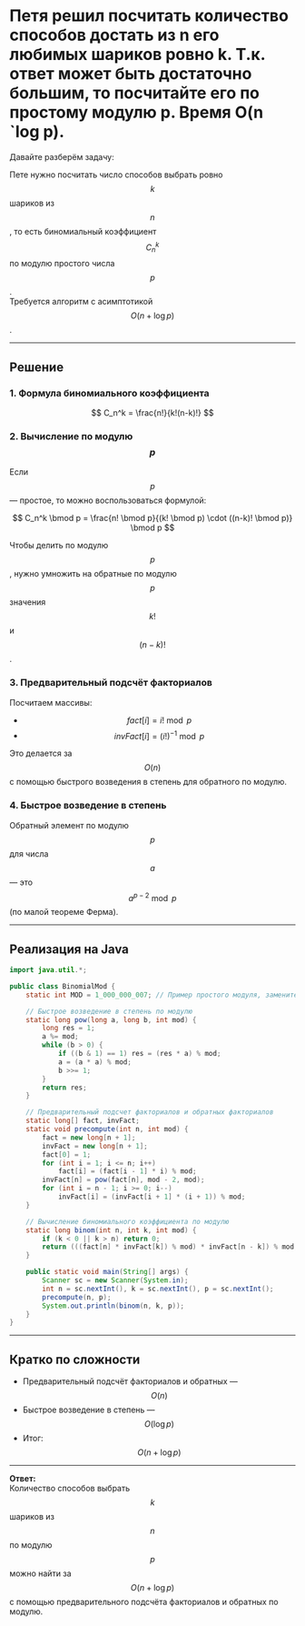 # Петя решил посчитать количество способов достать из n его любимых шариков ровно k. Т.к. ответ может быть достаточно большим, то посчитайте его по простому модулю p. Время O(n `log p).

Давайте разберём задачу:

Пете нужно посчитать число способов выбрать ровно $$ k $$ шариков из $$ n $$, то есть биномиальный коэффициент $$ C_n^k $$ по модулю простого числа $$ p $$.  
Требуется алгоритм с асимптотикой $$ O(n + \log p) $$.

---

## Решение

### 1. Формула биномиального коэффициента

$$
C_n^k = \frac{n!}{k!(n-k)!}
$$

### 2. Вычисление по модулю $$ p $$

Если $$ p $$ — простое, то можно воспользоваться формулой:

$$
C_n^k \bmod p = \frac{n! \bmod p}{(k! \bmod p) \cdot ((n-k)! \bmod p)} \bmod p
$$

Чтобы делить по модулю $$ p $$, нужно умножить на обратные по модулю $$ p $$ значения $$ k! $$ и $$ (n-k)! $$.

### 3. Предварительный подсчёт факториалов

Посчитаем массивы:

- $$ fact[i] = i! \bmod p $$
- $$ invFact[i] = (i!)^{-1} \bmod p $$

Это делается за $$ O(n) $$ с помощью быстрого возведения в степень для обратного по модулю.

### 4. Быстрое возведение в степень

Обратный элемент по модулю $$ p $$ для числа $$ a $$ — это $$ a^{p-2} \bmod p $$ (по малой теореме Ферма).

---

## Реализация на Java

```java
import java.util.*;

public class BinomialMod {
    static int MOD = 1_000_000_007; // Пример простого модуля, замените на свой p

    // Быстрое возведение в степень по модулю
    static long pow(long a, long b, int mod) {
        long res = 1;
        a %= mod;
        while (b > 0) {
            if ((b & 1) == 1) res = (res * a) % mod;
            a = (a * a) % mod;
            b >>= 1;
        }
        return res;
    }

    // Предварительный подсчет факториалов и обратных факториалов
    static long[] fact, invFact;
    static void precompute(int n, int mod) {
        fact = new long[n + 1];
        invFact = new long[n + 1];
        fact[0] = 1;
        for (int i = 1; i <= n; i++)
            fact[i] = (fact[i - 1] * i) % mod;
        invFact[n] = pow(fact[n], mod - 2, mod);
        for (int i = n - 1; i >= 0; i--)
            invFact[i] = (invFact[i + 1] * (i + 1)) % mod;
    }

    // Вычисление биномиального коэффициента по модулю
    static long binom(int n, int k, int mod) {
        if (k < 0 || k > n) return 0;
        return (((fact[n] * invFact[k]) % mod) * invFact[n - k]) % mod;
    }

    public static void main(String[] args) {
        Scanner sc = new Scanner(System.in);
        int n = sc.nextInt(), k = sc.nextInt(), p = sc.nextInt();
        precompute(n, p);
        System.out.println(binom(n, k, p));
    }
}
```

---

## Кратко по сложности

- Предварительный подсчёт факториалов и обратных — $$ O(n) $$
- Быстрое возведение в степень — $$ O(\log p) $$
- Итог: $$ O(n + \log p) $$

---

**Ответ:**  
Количество способов выбрать $$ k $$ шариков из $$ n $$ по модулю $$ p $$ можно найти за $$ O(n + \log p) $$ с помощью предварительного подсчёта факториалов и обратных по модулю.
